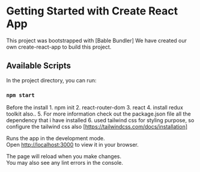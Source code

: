 # Getting Started with Create React App

This project was bootstrapped with [Bable Bundler]
We have created our own create-react-app to build this project.

## Available Scripts

In the project directory, you can run:

### `npm start`

Before the install 1. npm init
                   2. react-router-dom
                   3. react
                   4. install redux toolkit also..
                   5. For more information check out the package.json file all the dependency that i have installed
                   6. used tailwind css for styling purpose, so configure the tailwind css also [https://tailwindcss.com/docs/installation]


Runs the app in the development mode.\
Open [http://localhost:3000](http://localhost:3000) to view it in your browser.

The page will reload when you make changes.\
You may also see any lint errors in the console.
